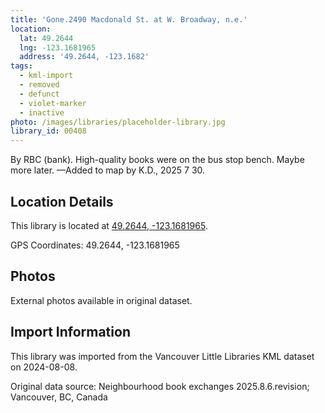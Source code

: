 ```yaml
---
title: 'Gone.2490 Macdonald St. at W. Broadway, n.e.'
location:
  lat: 49.2644
  lng: -123.1681965
  address: '49.2644, -123.1682'
tags:
  - kml-import
  - removed
  - defunct
  - violet-marker
  - inactive
photo: /images/libraries/placeholder-library.jpg
library_id: 00408
---
```

By RBC (bank).
High-quality books were on the bus stop bench.
Maybe more later.
—Added to map by K.D., 2025 7 30.

## Location Details

This library is located at [49.2644, -123.1681965](https://www.google.com/maps?q=49.2644,-123.1681965).

GPS Coordinates: 49.2644, -123.1681965

## Photos

External photos available in original dataset.

## Import Information

This library was imported from the Vancouver Little Libraries KML dataset on 2024-08-08.

Original data source: Neighbourhood book exchanges 2025.8.6.revision; Vancouver, BC, Canada
